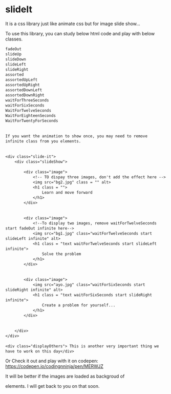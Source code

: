 # slideIt
It is a css library just like animate css but for image slide show...


To use this library, you can study below html code and play with below classes.
	
	fadeOut
  	slideUp
  	slideDown
  	slideLeft
  	slideRight
  	assorted
  	assortedUpLeft
  	assortedUpRight
  	assortedDownLeft
  	assortedDownRight
  	waitForThreeSeconds
  	waitForSixSeconds
  	WaitForTwelveSeconds
  	WaitForEighteenSeconds
  	WaitForTwentyForSeconds


  	If you want the animation to show once, you may need to remove infinite class from you elements.
  	

	<div class="slide-it">
		<div class="slideShow">

			<div class="image">
				<!-- TO dispay three images, don't add the effect here -->
				<img src="bg2.jpg" class = "" alt>
				<h1 class = "">
					Learn and move forward
				</h1>
			</div>


			<div class="image">
				<!--To display two images, remove waitForTwelveSeconds start fadeOut infinite here--> 
				<img src="bg1.jpg" class="waitForTwelveSeconds start slideLeft infinite" alt>
				<h1 class = "text waitForTwelveSeconds start slideLeft infinite">
					Solve the problem
				</h1>
			</div>


			<div class="image">
				<img src="ayo.jpg" class="waitForSixSeconds start slideRight infinite" alt>
				<h1 class = "text waitForSixSeconds start slideRight infinite">
					Create a problem for yourself...
				</h1>
			</div>


		</div>
	</div>

	<div class="displayOthers"> This is another very important thing we have to work on this day</div>


Or Check it out and play with it on codepen: https://codepen.io/codingnninja/pen/MERWJZ

It will be better if the images are loaded as backgroud of <div> elements. I will get back to you on that soon.